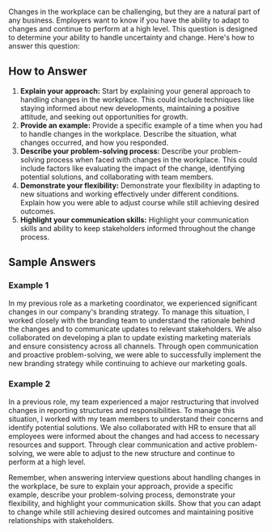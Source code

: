 
Changes in the workplace can be challenging, but they are a natural part of any business. Employers want to know if you have the ability to adapt to changes and continue to perform at a high level. This question is designed to determine your ability to handle uncertainty and change. Here's how to answer this question:

How to Answer
-------------

1. **Explain your approach:** Start by explaining your general approach to handling changes in the workplace. This could include techniques like staying informed about new developments, maintaining a positive attitude, and seeking out opportunities for growth.
2. **Provide an example:** Provide a specific example of a time when you had to handle changes in the workplace. Describe the situation, what changes occurred, and how you responded.
3. **Describe your problem-solving process:** Describe your problem-solving process when faced with changes in the workplace. This could include factors like evaluating the impact of the change, identifying potential solutions, and collaborating with team members.
4. **Demonstrate your flexibility:** Demonstrate your flexibility in adapting to new situations and working effectively under different conditions. Explain how you were able to adjust course while still achieving desired outcomes.
5. **Highlight your communication skills:** Highlight your communication skills and ability to keep stakeholders informed throughout the change process.

Sample Answers
--------------

### Example 1

In my previous role as a marketing coordinator, we experienced significant changes in our company's branding strategy. To manage this situation, I worked closely with the branding team to understand the rationale behind the changes and to communicate updates to relevant stakeholders. We also collaborated on developing a plan to update existing marketing materials and ensure consistency across all channels. Through open communication and proactive problem-solving, we were able to successfully implement the new branding strategy while continuing to achieve our marketing goals.

### Example 2

In a previous role, my team experienced a major restructuring that involved changes in reporting structures and responsibilities. To manage this situation, I worked with my team members to understand their concerns and identify potential solutions. We also collaborated with HR to ensure that all employees were informed about the changes and had access to necessary resources and support. Through clear communication and active problem-solving, we were able to adjust to the new structure and continue to perform at a high level.

Remember, when answering interview questions about handling changes in the workplace, be sure to explain your approach, provide a specific example, describe your problem-solving process, demonstrate your flexibility, and highlight your communication skills. Show that you can adapt to change while still achieving desired outcomes and maintaining positive relationships with stakeholders.
